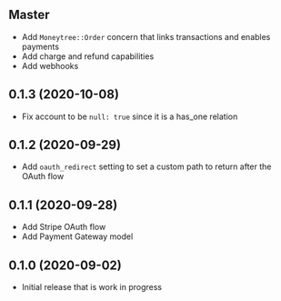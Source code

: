 ## Master

- Add `Moneytree::Order` concern that links transactions and enables payments
- Add charge and refund capabilities
- Add webhooks

## 0.1.3 (2020-10-08)

- Fix account to be `null: true` since it is a has_one relation

## 0.1.2 (2020-09-29)

- Add `oauth_redirect` setting to set a custom path to return after the OAuth flow

## 0.1.1 (2020-09-28)

- Add Stripe OAuth flow
- Add Payment Gateway model

## 0.1.0 (2020-09-02)

- Initial release that is work in progress

